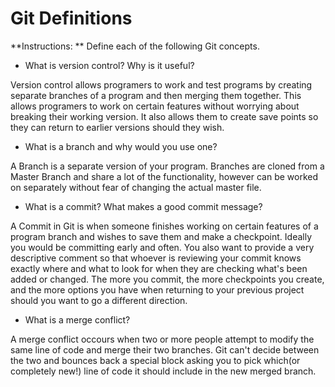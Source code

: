 # Git Definitions

**Instructions: ** Define each of the following Git concepts.

* What is version control?  Why is it useful?

Version control allows programers to work and test programs by creating separate branches of a program and then merging them together. This allows programers to work on certain features without worrying about breaking their working version. It also allows them to create save points so they can return to earlier versions should they wish.

* What is a branch and why would you use one?

A Branch is a separate version of your program. Branches are cloned from a Master Branch and share a lot of the functionality, however can be worked on separately without fear of changing the actual master file.

* What is a commit? What makes a good commit message?

A Commit in Git is when someone finishes working on certain features of a program branch and wishes to save them and make a checkpoint. Ideally you would be committing early and often. You also want to provide a very descriptive comment so that whoever is reviewing your commit knows exactly where and what to look for when they are checking what's been added or changed. The more you commit, the more checkpoints you create, and the more options you have when returning to your previous project should you want to go a different direction.

* What is a merge conflict?

A merge conflict occours when two or more people attempt to modify the same line of code and merge their two branches. Git can't decide between the two and bounces back a special block asking you to pick which(or completely new!) line of code it should include in the new merged branch.